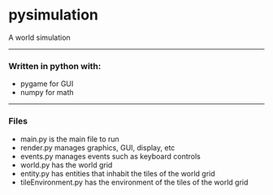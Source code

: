 # pysimulation
A world simulation
 - - - -
### Written in python with:
 - pygame for GUI
 - numpy for math
 - - - -
### Files
 - main.py is the main file to run
 - render.py manages graphics, GUI, display, etc
 - events.py manages events such as keyboard controls
 - world.py has the world grid
 - entity.py has entities that inhabit the tiles of the world grid
 - tileEnvironment.py has the environment of the tiles of the world grid

